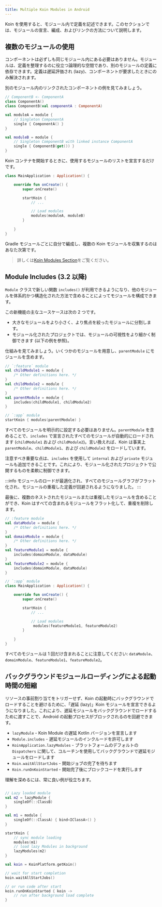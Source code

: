 ```yaml
---
title: Multiple Koin Modules in Android
---
```

Koin を使用すると、モジュール内で定義を記述できます。このセクションでは、モジュールの宣言、編成、およびリンクの方法について説明します。

## 複数のモジュールの使用

コンポーネントは必ずしも同じモジュール内にある必要はありません。モジュールは、定義を整理するのに役立つ論理的な空間であり、別のモジュールの定義に依存できます。定義は遅延評価され (lazy)、コンポーネントが要求したときにのみ解決されます。

別のモジュール内のリンクされたコンポーネントの例を見てみましょう。

```kotlin
// ComponentB <- ComponentA
class ComponentA()
class ComponentB(val componentA : ComponentA)

val moduleA = module {
    // Singleton ComponentA
    single { ComponentA() }
}

val moduleB = module {
    // Singleton ComponentB with linked instance ComponentA
    single { ComponentB(get()) }
}
```

Koin コンテナを開始するときに、使用するモジュールのリストを宣言するだけです。

```kotlin
class MainApplication : Application() {

    override fun onCreate() {
        super.onCreate()

        startKoin {
            // ...

            // Load modules
            modules(moduleA, moduleB)
        }
        
    }
}
```

Gradle モジュールごとに自分で編成し、複数の Koin モジュールを収集するのはあなた次第です。

> 詳しくは[Koin Modules Section](/docs/reference/koin-core/modules)をご覧ください。

## Module Includes (3.2 以降)

`Module` クラスで新しい関数 `includes()` が利用できるようになり、他のモジュールを体系的かつ構造化された方法で含めることによってモジュールを構成できます。

この新機能の主なユースケースは次の 2 つです。
- 大きなモジュールをより小さく、より焦点を絞ったモジュールに分割します。
- モジュール化されたプロジェクトでは、モジュールの可視性をより細かく制御できます (以下の例を参照)。

仕組みを見てみましょう。いくつかのモジュールを用意し、`parentModule` にモジュールを含めます。

```kotlin
// `:feature` module
val childModule1 = module {
    /* Other definitions here. */
}
val childModule2 = module {
    /* Other definitions here. */
}
val parentModule = module {
    includes(childModule1, childModule2)
}

// `:app` module
startKoin { modules(parentModule) }
```

すべてのモジュールを明示的に設定する必要はありません。`parentModule` を含めることで、`includes` で宣言されたすべてのモジュールが自動的にロードされます (`childModule1` および `childModule2`)。言い換えれば、Koin は事実上 `parentModule`、`childModule1`、および `childModule2` をロードしています。

注意すべき重要な点は、`includes` を使用して `internal` および `private` モジュールも追加できることです。これにより、モジュール化されたプロジェクトで公開するものを柔軟に制御できます。

:::info
モジュールのロードが最適化され、すべてのモジュールグラフがフラット化され、モジュールの重複した定義が回避されるようになりました。
:::

最後に、複数のネストされたモジュールまたは重複したモジュールを含めることができ、Koin はすべての含まれるモジュールをフラット化して、重複を削除します。

```kotlin
// :feature module
val dataModule = module {
    /* Other definitions here. */
}
val domainModule = module {
    /* Other definitions here. */
}
val featureModule1 = module {
    includes(domainModule, dataModule)
}
val featureModule2 = module {
    includes(domainModule, dataModule)
}
```

```kotlin
// `:app` module
class MainApplication : Application() {

    override fun onCreate() {
        super.onCreate()

        startKoin {
            // ...

            // Load modules
             modules(featureModule1, featureModule2)
        }
        
    }
}
```

すべてのモジュールは 1 回だけ含まれることに注意してください: `dataModule`、`domainModule`、`featureModule1`、`featureModule2`。

## バックグラウンドモジュールローディングによる起動時間の短縮

リソースの事前割り当てをトリガーせず、Koin の起動時にバックグラウンドでロードすることを避けるために、「遅延 (lazy)」Koin モジュールを宣言できるようになりました。これにより、遅延モジュールをバックグラウンドでロードするために渡すことで、Android の起動プロセスがブロックされるのを回避できます。

- `lazyModule` - Koin Module の遅延 Kotlin バージョンを宣言します
- `Module.includes` - 遅延モジュールのインクルードを許可します
- `KoinApplication.lazyModules` - プラットフォームのデフォルトの `Dispatchers` に関して、コルーチンを使用してバックグラウンドで遅延モジュールをロードします
- `Koin.waitAllStartJobs` - 開始ジョブの完了を待ちます
- `Koin.runOnKoinStarted` - 開始完了後にブロックコードを実行します

理解を深めるには、常に良い例が役立ちます。

```kotlin

// Lazy loaded module
val m2 = lazyModule {
    singleOf(::ClassB)
}

val m1 = module {
    singleOf(::ClassA) { bind<IClassA>() }
}

startKoin {
    // sync module loading
    modules(m1)
    // load lazy Modules in background
    lazyModules(m2)
}

val koin = KoinPlatform.getKoin()

// wait for start completion
koin.waitAllStartJobs()

// or run code after start
koin.runOnKoinStarted { koin ->
    // run after background load complete
}
```
